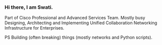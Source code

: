 ### Hi there, I am Swati. 

Part of Cisco Professional and Advanced Services Team. Mostly busy Designing, Architecting and Implementing Unified Collaboration Networking Infrastructure for Enterprises. 


PS Building (often breaking) things (mostly networks and Python scripts). 

<!--
**SwatiTiwarib/SwatiTiwarib** is a ✨ _special_ ✨ repository because its `README.md` (this file) appears on your GitHub profile.

Here are some ideas to get you started:

- 🔭 I’m currently working on ...
- 🌱 I’m currently learning ...
- 👯 I’m looking to collaborate on ...
- 🤔 I’m looking for help with ...
- 💬 Ask me about ...
- 📫 How to reach me: LinkedIn https://www.linkedin.com/in/swati-tiwari-70549b143
- 😄 Pronouns: ...
- ⚡ Fun fact: ...
-->
